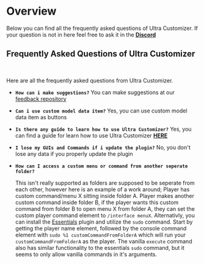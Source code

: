 # Overview
Below you can find all the frequently asked questions of Ultra Customizer. If your question is not in here feel free to ask it in the **[Discord](https://discord.gg/3JuHDm8)**
<br>

## Frequently Asked Questions of Ultra Customizer
<br>

Here are all the frequently asked questions from Ultra Customizer.
<br>

* **`How can i make suggestions?`**
  You can make suggestions at our [feedback repository](https://github.com/TechsCode-Team/Feedback/discussions/categories/suggestions)
* **`Can i use custom model data item?`**
  Yes, you can use custom model data item as buttons
* **`Is there any guide to learn how to use Ultra Customizer?`**
  Yes, you can find a guide for learn how to use Ultra Customizer **[HERE](https://guides.ultracustomizer.com/)**
* **`I lose my GUIs and Commands if i update the plugin?`**
  No, you don't lose any data if you properly update the plugin
* **`How can I access a custom menu or command from another seperate folder?`**

  This isn't really supported as folders are supposed to be seperate from each other, however here is an example of a work around; Player has custom command/menu X sitting inside folder A. Player makes another custom command inside folder B, if the player wants this custom command from folder B to open menu X from folder A, they can set the custom player command element to `/interface menuX`. Alternativly, you can install the [Essentials](https://www.spigotmc.org/resources/essentialsx.9089/) plugin and utilize the `sudo` command. Start by getting the player name element, followed by the console command element with `sudo %1 customCommandFromFolderA` which will run your `customCommandFromFolderA` as the player. The vanilla `execute` command also has similar functionality to the essentials `sudo` command, but it seems to only allow vanilla commands in it's arguments.

